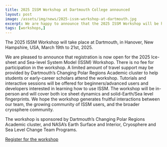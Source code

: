 ```yaml
---
title: 2025 ISSM Workshop at Dartmouth College announced
layout: post
image: /assets/img/news/2025-issm-workshop-at-dartmouth.jpg
excerpt: We are happy to announce that the 2025 ISSM Workshop will be held at Dartmouth College.
tags: [workshops,]
---
```


The 2025 ISSM Workshop will take place at Dartmouth, in Hanover, New Hampshire, USA, March 19th to 21st, 2025.

We are pleased to announce that registration is now open for the 2025 Ice-sheet and Sea-level System Model (ISSM) Workshop. There is no fee for participation in the workshop. A limited amount of travel support may be provided by Dartmouth’s Changing Polar Regions Academic cluster to help students or early-career scholars attend the workshop. Tutorials and interactive sessions will be offered for beginners/advanced users and developers interested in learning how to use ISSM. The workshop will be in-person and will cover both ice sheet dynamics and solid-Earth/Sea level fingerprints. We hope the workshop generates fruitful interactions between our team, the growing community of ISSM users, and the broader cryosphere community.

The workshop is sponsored by Dartmouth’s Changing Polar Regions Academic cluster, and NASA’s Earth Surface and Interior, Cryosphere and Sea Level Change Team Programs.

<a href="https://icefuture.org/issm-workshop-2025/" target="_blank">Register for the workshop</a>
